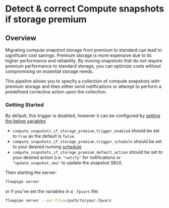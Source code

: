 # Detect & correct Compute snapshots if storage premium

## Overview

Migrating compute snapshot storage from premium to standard can lead to significant cost savings. Premium storage is more expensive due to its higher performance and reliability. By moving snapshots that do not require premium performance to standard storage, you can optimize costs without compromising on essential storage needs.

This pipeline allows you to specify a collection of compute snapshots with premium storage and then either send notifications or attempt to perform a predefined corrective action upon the collection.

### Getting Started

By default, this trigger is disabled, however it can be configured by [setting the below variables](https://flowpipe.io/docs/build/mod-variables#passing-input-variables)
- `compute_snapshots_if_storage_premium_trigger_enabled` should be set to `true` as the default is `false`.
- `compute_snapshots_if_storage_premium_trigger_schedule` should be set to your desired running [schedule](https://flowpipe.io/docs/flowpipe-hcl/trigger/schedule#more-examples)
- `compute_snapshots_if_storage_premium_default_action` should be set to your desired action (i.e. `"notify"` for notifications or `"update_snapshot_sku"` to update the snapshot SKU).

Then starting the server:
```sh
flowpipe server
```

or if you've set the variables in a `.fpvars` file:
```sh
flowpipe server --var-file=/path/to/your.fpvars
```